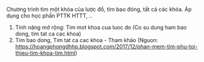 Chương trình tìm một khóa của lược đồ, tìm bao đóng, tất cả các khóa.
Áp dụng cho học phần PTTK HTTT, ..

1. Tính năng mở rộng: Tim mot khoa cua luoc do (Co su dung ham bao dong, tim tat ca cac khoa)
2. Tim bao dong, Tim tat ca cac khoa - Tham khảo (Nguon: https://hoangphongdhhp.blogspot.com/2017/12/phan-mem-tim-phu-toi-thieu-tim-khoa-tim.html)
